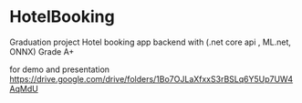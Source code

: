 # HotelBooking
Graduation project
Hotel booking app backend with (.net core api , ML.net, ONNX)
Grade A+

for demo and presentation
https://drive.google.com/drive/folders/1Bo7OJLaXfxxS3rBSLq6Y5Up7UW4AqMdU
